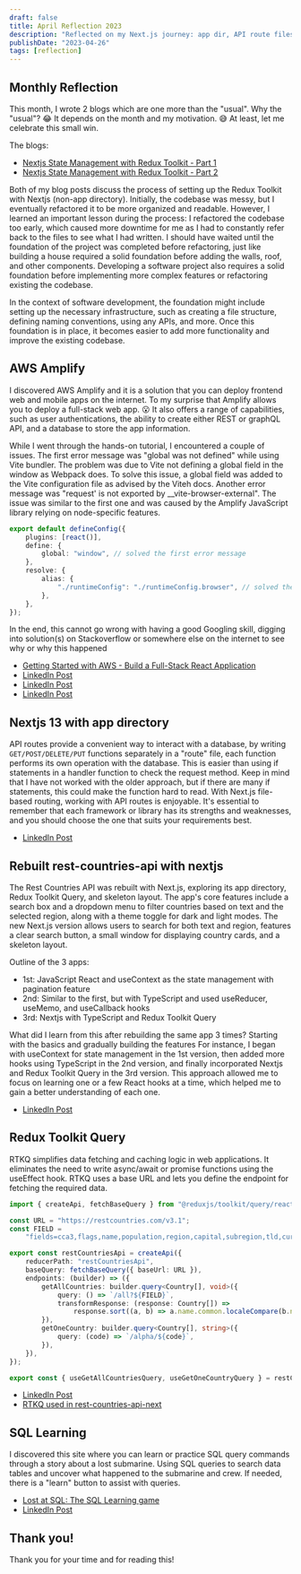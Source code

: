 ```yaml
---
draft: false
title: April Reflection 2023
description: "Reflected on my Next.js journey: app dir, API route files, Redux Toolkit for state mgmt, SQL queries through a game, and AWS Amplify deployment."
publishDate: "2023-04-26"
tags: [reflection]
---
```


## Monthly Reflection

This month, I wrote 2 blogs which are one more than the "usual". Why the "usual"? 😂 It depends on the month and my motivation. 😅 At least, let me celebrate this small win.

The blogs:

- <a href="https://victoriacheng15.vercel.app/posts/nextjs-state-management-with-redux-toolkit-part-1" target="_blank" rel="noopener noreferrer">Nextjs State Management with Redux Toolkit - Part 1</a>
- <a href="https://victoriacheng15.vercel.app/posts/nextjs-state-management-with-redux-toolkit-part-2" target="_blank" rel="noopener noreferrer">Nextjs State Management with Redux Toolkit - Part 2</a>

Both of my blog posts discuss the process of setting up the Redux Toolkit with Nextjs (non-app directory). Initially, the codebase was messy, but I eventually refactored it to be more organized and readable. However, I learned an important lesson during the process: I refactored the codebase too early, which caused more downtime for me as I had to constantly refer back to the files to see what I had written. I should have waited until the foundation of the project was completed before refactoring, just like building a house required a solid foundation before adding the walls, roof, and other components. Developing a software project also requires a solid foundation before implementing more complex features or refactoring existing the codebase.

In the context of software development, the foundation might include setting up the necessary infrastructure, such as creating a file structure, defining naming conventions, using any APIs, and more. Once this foundation is in place, it becomes easier to add more functionality and improve the existing codebase.

## AWS Amplify

I discovered AWS Amplify and it is a solution that you can deploy frontend web and mobile apps on the internet. To my surprise that Amplify allows you to deploy a full-stack web app. 😮 It also offers a range of capabilities, such as user authentications, the ability to create either REST or graphQL API, and a database to store the app information.

While I went through the hands-on tutorial, I encountered a couple of issues. The first error message was "global was not defined" while using Vite bundler. The problem was due to Vite not defining a global field in the window as Webpack does. To solve this issue, a global field was added to the Vite configuration file as advised by the Viteh docs. Another error message was "request' is not exported by \_\_vite-browser-external". The issue was similar to the first one and was caused by the Amplify JavaScript library relying on node-specific features.

```ts
export default defineConfig({
	plugins: [react()],
	define: {
		global: "window", // solved the first error message
	},
	resolve: {
		alias: {
			"./runtimeConfig": "./runtimeConfig.browser", // solved the 2nd error message
		},
	},
});
```

In the end, this cannot go wrong with having a good Googling skill, digging into solution(s) on Stackoverflow or somewhere else on the internet to see why or why this happened

- <a href="https://aws.amazon.com/getting-started/hands-on/build-react-app-amplify-graphql/?ref=gsrchandson&id=updated" target="_blank" rel="noopener noreferrer">Getting Started with AWS - Build a Full-Stack React Application</a>
- <a href="https://www.linkedin.com/posts/victoriacheng15_coding-softwareengineering-aws-activity-7047992828769009664-n4xL/?utm_source=share&utm_medium=member_desktop" target="_blank" rel="noopener noreferrer">LinkedIn Post</a>
- <a href="https://www.linkedin.com/posts/victoriacheng15_coding-softwareengineering-aws-activity-7049031462158831617--4Mb/?utm_source=share&utm_medium=member_desktop" target="_blank" rel="noopener noreferrer">LinkedIn Post</a>
- <a href="https://www.linkedin.com/posts/victoriacheng15_coding-softwareengineering-aws-activity-7049754407764201474-jzTn/?utm_source=share&utm_medium=member_desktop" target="_blank" rel="noopener noreferrer">LinkedIn Post</a>

## Nextjs 13 with app directory

API routes provide a convenient way to interact with a database, by writing `GET/POST/DELETE/PUT` functions separately in a "route" file, each function performs its own operation with the database. This is easier than using if statements in a handler function to check the request method. Keep in mind that I have not worked with the older approach, but if there are many if statements, this could make the function hard to read. With Next.js file-based routing, working with API routes is enjoyable. It's essential to remember that each framework or library has its strengths and weaknesses, and you should choose the one that suits your requirements best.

- <a href="https://www.linkedin.com/posts/victoriacheng15_coding-programming-softwareengineering-activity-7050520948839485440-NyBb/?utm_source=share&utm_medium=member_desktopp" target="_blank" rel="noopener noreferrer">LinkedIn Post</a>

## Rebuilt rest-countries-api with nextjs

The Rest Countries API was rebuilt with Next.js, exploring its app directory, Redux Toolkit Query, and skeleton layout. The app's core features include a search box and a dropdown menu to filter countries based on text and the selected region, along with a theme toggle for dark and light modes. The new Next.js version allows users to search for both text and region, features a clear search button, a small window for displaying country cards, and a skeleton layout.

Outline of the 3 apps:

- 1st: JavaScript React and useContext as the state management with pagination feature
- 2nd: Similar to the first, but with TypeScript and used useReducer, useMemo, and useCallback hooks
- 3rd: Nextjs with TypeScript and Redux Toolkit Query

What did I learn from this after rebuilding the same app 3 times? Starting with the basics and gradually building the features For instance, I began with useContext for state management in the 1st version, then added more hooks using TypeScript in the 2nd version, and finally incorporated Nextjs and Redux Toolkit Query in the 3rd version. This approach allowed me to focus on learning one or a few React hooks at a time, which helped me to gain a better understanding of each one.

- <a href="https://www.linkedin.com/posts/victoriacheng15_coding-programming-softwareengineering-activity-7051590391254446080-RMR1/?utm_source=share&utm_medium=member_desktop" target="_blank" rel="noopener noreferrer">LinkedIn Post</a>

## Redux Toolkit Query

RTKQ simplifies data fetching and caching logic in web applications. It eliminates the need to write async/await or promise functions using the useEffect hook. RTKQ uses a base URL and lets you define the endpoint for fetching the required data.

```ts
import { createApi, fetchBaseQuery } from "@reduxjs/toolkit/query/react";

const URL = "https://restcountries.com/v3.1";
const FIELD =
	"fields=cca3,flags,name,population,region,capital,subregion,tld,currencies,languages,borders";

export const restCountriesApi = createApi({
	reducerPath: "restCountriesApi",
	baseQuery: fetchBaseQuery({ baseUrl: URL }),
	endpoints: (builder) => ({
		getAllCountries: builder.query<Country[], void>({
			query: () => `/all?${FIELD}`,
			transformResponse: (response: Country[]) =>
				response.sort((a, b) => a.name.common.localeCompare(b.name.common)),
		}),
		getOneCountry: builder.query<Country[], string>({
			query: (code) => `/alpha/${code}`,
		}),
	}),
});

export const { useGetAllCountriesQuery, useGetOneCountryQuery } = restCountriesApi;
```

- <a href="https://www.linkedin.com/posts/victoriacheng15_coding-programming-softwareengineering-activity-7053762938716766208-x0nR/?utm_source=share&utm_medium=member_desktop" target="_blank" rel="noopener noreferrer">LinkedIn Post</a>
- <a href="https://github.com/victoriacheng15/rest-countries-api-next" target="_blank" rel="noopener noreferrer">RTKQ used in rest-countries-api-next</a>

## SQL Learning

I discovered this site where you can learn or practice SQL query commands through a story about a lost submarine. Using SQL queries to search data tables and uncover what happened to the submarine and crew. If needed, there is a "learn" button to assist with queries.

- <a href="https://lost-at-sql.therobinlord.com/" target="_blank" rel="noopener noreferrer">Lost at SQL: The SQL Learning game</a>
- <a href="https://www.linkedin.com/posts/victoriacheng15_coding-programming-softwareengineering-activity-7056270964468170753-_w6x/?utm_source=share&utm_medium=member_desktop" target="_blank" rel="noopener noreferrer">LinkedIn Post</a>

## Thank you!

Thank you for your time and for reading this!
